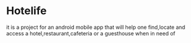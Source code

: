 # Hotelife
it is a project for an android mobile app that will help one find,locate and access a hotel,restaurant,cafeteria or a guesthouse when in need of
